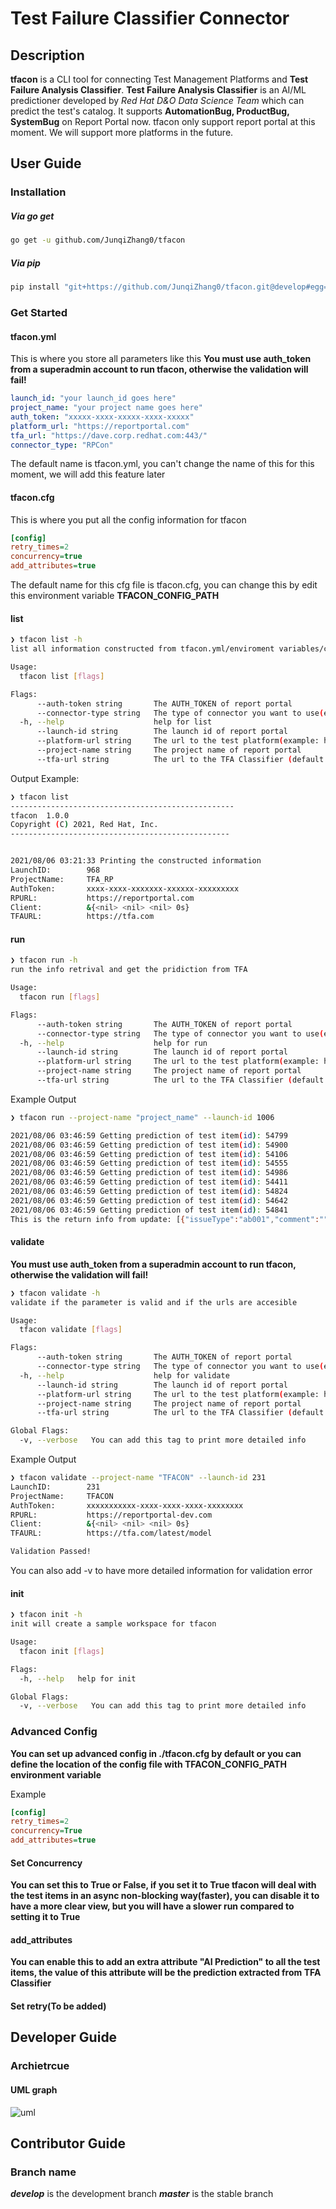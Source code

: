 # Test Failure Classifier Connector 

## Description
__tfacon__ is a CLI tool for connecting Test Management Platforms and __Test Failure Analysis Classifier__. __Test Failure Analysis Classifier__ is
an AI/ML predictioner developed by *Red Hat D&O Data Science Team* which can predict the test's catalog. It supports __AutomationBug, ProductBug, SystemBug__ on Report Portal now. tfacon only support report portal at this moment. We will support more platforms in the future.


## User Guide
### Installation
##### Via go get
```bash
go get -u github.com/JunqiZhang0/tfacon
```
##### Via pip
```bash
pip install "git+https://github.com/JunqiZhang0/tfacon.git@develop#egg=tfacon&subdirectory=pip_package"
```
### Get Started

#### tfacon.yml
This is where you store all parameters like this
__You must use auth_token from a superadmin account to run tfacon, otherwise the validation will fail!__
```yaml
launch_id: "your launch_id goes here"
project_name: "your project name goes here"
auth_token: "xxxxx-xxxx-xxxxx-xxxx-xxxxx" 
platform_url: "https://reportportal.com"
tfa_url: "https://dave.corp.redhat.com:443/"
connector_type: "RPCon"
```
The default name is tfacon.yml, you can't change the name of this for this moment, we will add this feature later

#### tfacon.cfg
This is where you put all the config information for tfacon
```ini
[config]
retry_times=2
concurrency=true
add_attributes=true
```
The default name for this cfg file is tfacon.cfg, you can change this by edit this environment variable __TFACON_CONFIG_PATH__

#### list
```bash
❯ tfacon list -h
list all information constructed from tfacon.yml/enviroment variables/cli

Usage:
  tfacon list [flags]

Flags:
      --auth-token string       The AUTH_TOKEN of report portal
      --connector-type string   The type of connector you want to use(example: RPCon, PolarionCon, JiraCon) (default "RPCon")
  -h, --help                    help for list
      --launch-id string        The launch id of report portal
      --platform-url string     The url to the test platform(example: https://reportportal-ccit.apps.ocp4.prod.psi.redhat.com) (default "default val for platform url")
      --project-name string     The project name of report portal
      --tfa-url string          The url to the TFA Classifier (default "default val for tfa url")
```

Output Example:
```bash
❯ tfacon list
--------------------------------------------------
tfacon  1.0.0
Copyright (C) 2021, Red Hat, Inc.
-------------------------------------------------


2021/08/06 03:21:33 Printing the constructed information
LaunchID:        968
ProjectName:     TFA_RP
AuthToken:       xxxx-xxxx-xxxxxxx-xxxxxx-xxxxxxxxx
RPURL:           https://reportportal.com
Client:          &{<nil> <nil> <nil> 0s}
TFAURL:          https://tfa.com
```
#### run
```bash
❯ tfacon run -h                                       
run the info retrival and get the pridiction from TFA

Usage:
  tfacon run [flags]

Flags:
      --auth-token string       The AUTH_TOKEN of report portal
      --connector-type string   The type of connector you want to use(example: RPCon, PolarionCon, JiraCon) (default "RPCon")
  -h, --help                    help for run
      --launch-id string        The launch id of report portal
      --platform-url string     The url to the test platform(example: https://reportportal-ccit.apps.ocp4.prod.psi.redhat.com) (default "default val for platform url")
      --project-name string     The project name of report portal
      --tfa-url string          The url to the TFA Classifier (default "default val for tfa url")
```

Example Output
```bash
❯ tfacon run --project-name "project_name" --launch-id 1006

2021/08/06 03:46:59 Getting prediction of test item(id): 54799
2021/08/06 03:46:59 Getting prediction of test item(id): 54900
2021/08/06 03:46:59 Getting prediction of test item(id): 54106
2021/08/06 03:46:59 Getting prediction of test item(id): 54555
2021/08/06 03:46:59 Getting prediction of test item(id): 54986
2021/08/06 03:46:59 Getting prediction of test item(id): 54411
2021/08/06 03:46:59 Getting prediction of test item(id): 54824
2021/08/06 03:46:59 Getting prediction of test item(id): 54642
2021/08/06 03:46:59 Getting prediction of test item(id): 54841
This is the return info from update: [{"issueType":"ab001","comment":"","autoAnalyzed":false,"ignoreAnalyzer":false,"externalSystemIssues":[]},{"issueType":"ab001","comment":"","autoAnalyzed":false,"ignoreAnalyzer":false,"externalSystemIssues":[]},{"issueType":"ab001","comment":"Should be marked with custom defect type","autoAnalyzed":false,"ignoreAnalyzer":false,"externalSystemIssues":[]},{"issueType":"si001","comment":"","autoAnalyzed":false,"ignoreAnalyzer":false,"externalSystemIssues":[]},{"issueType":"ab001","comment":"Should be marked with custom defect type","autoAnalyzed":false,"ignoreAnalyzer":false,"externalSystemIssues":[]},{"issueType":"ab001","comment":"Should be marked with custom defect type","autoAnalyzed":false,"ignoreAnalyzer":false,"externalSystemIssues":[]},{"issueType":"ab001","comment":"Should be marked with custom defect type","autoAnalyzed":false,"ignoreAnalyzer":false,"externalSystemIssues":[]},{"issueType":"ab001","comment":"Should be marked with custom defect type","autoAnalyzed":false,"ignoreAnalyzer":false,"externalSystemIssues":[]},{"issueType":"pb001","comment":"Should be marked with custom defect type","autoAnalyzed":false,"ignoreAnalyzer":false,"externalSystemIssues":[]}]
```
#### validate
__You must use auth_token from a superadmin account to run tfacon, otherwise the validation will fail!__
```bash
❯ tfacon validate -h
validate if the parameter is valid and if the urls are accesible

Usage:
  tfacon validate [flags]

Flags:
      --auth-token string       The AUTH_TOKEN of report portal
      --connector-type string   The type of connector you want to use(example: RPCon, PolarionCon, JiraCon) (default "RPCon")
  -h, --help                    help for validate
      --launch-id string        The launch id of report portal
      --platform-url string     The url to the test platform(example: https://reportportal-ccit.apps.ocp4.prod.psi.redhat.com) (default "default val for platform url")
      --project-name string     The project name of report portal
      --tfa-url string          The url to the TFA Classifier (default "default val for tfa url")

Global Flags:
  -v, --verbose   You can add this tag to print more detailed info
```

Example Output
```bash
❯ tfacon validate --project-name "TFACON" --launch-id 231
LaunchID:        231
ProjectName:     TFACON
AuthToken:       xxxxxxxxxxx-xxxx-xxxx-xxxx-xxxxxxxx
RPURL:           https://reportportal-dev.com
Client:          &{<nil> <nil> <nil> 0s}
TFAURL:          https://tfa.com/latest/model

Validation Passed!
```
You can also add -v to have more detailed information for validation error
#### init
```bash
❯ tfacon init -h                                     
init will create a sample workspace for tfacon

Usage:
  tfacon init [flags]

Flags:
  -h, --help   help for init

Global Flags:
  -v, --verbose   You can add this tag to print more detailed info
```


### Advanced Config
__You can set up advanced config in ./tfacon.cfg by default or you can define the location of the config file with TFACON_CONFIG_PATH environment variable__

Example
```ini
[config]
retry_times=2
concurrency=True
add_attributes=true
```

#### Set Concurrency
__You can set this to True or False, if you set it to True tfacon will deal with the test items in an async non-blocking way(faster), you can disable it to have a more clear view, but you will have a slower run compared to setting it to True__

#### add_attributes
__You can enable this to add an extra attribute "AI Prediction" to all the test items, the value of this attribute will be the prediction extracted from TFA Classifier__

#### Set retry(To be added)

## Developer Guide
### Archietrcue
#### UML graph
![uml](docs/image/tfacon_uml.svg)

## Contributor Guide
### Branch name
__*develop*__ is the development branch
__*master*__ is the stable branch

